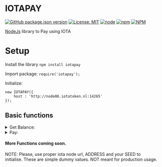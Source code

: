# IOTAPAY

[![GitHub package.json version](https://img.shields.io/github/package-json/v/acycliclabs/iotapay-js.svg)](https://github.com/acycliclabs/iotapay-js/releases)
[![License: MIT](https://img.shields.io/badge/License-MIT-yellow.svg)](https://opensource.org/licenses/MIT)
[![node](https://img.shields.io/node/v/iotapay.svg)](https://nodejs.org/en/download/)
[![npm](https://img.shields.io/npm/dt/iotapay.svg)](https://www.npmjs.com/package/iotapay)
[![NPM](https://nodei.co/npm/iotapay.png)](https://nodei.co/npm/iotapay/)


[NodeJs](https://nodejs.org/) library to Pay using IOTA

# Setup

Install the library `npm install iotapay`

Import package: `require('iotapay');`

Initialize:
```
new IOTAPAY({
    host : 'http://node06.iotatoken.nl:14265'
});
```

## Basic functions

<details><summary>Get Balance:</summary>
<p>

<details><summary>Initialize:</summary>
<p>

#### Initialize the iotapay object.

```javascript
const iotapay = new IOTAPAY({
    host : 'http://node06.iotatoken.nl:14265'
});
```

</p>
</details>

<details><summary>Retreive Balance:</summary>
<p>

#### Initialize the iotapay object.

```javascript
iotapay.getBalance(['ADDRESS'], function (err, balance) {
    if(err) {
        console.log('error:', err);
    }
    console.log('balance:', balance);
})
```

</p>
</details>

</p>
</details>


<details><summary>Pay:</summary>
<p>

#### Initialize the iotapay object.

```javascript
iotapay.transfer({
    address: 'ADDRESS',
    value: 1,
    message: 'Testing',
    seed: 'SEED'
}, function (err, result) {
    if(err) {
        console.log('error:', err);
    }
    console.log('result:', result);
})
```

Result gives bundle hash.

</p>
</details>


#### More Functions coming soon.

NOTE: Please, use proper iota node url, ADDRESS and your SEED to initialise. These are simple dummy values. NOT meant for production usage.
